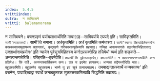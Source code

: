 ```yaml
---
index:  5.4.5
vrittiindex: 
sutra:  न सामिवचने
vritti:  balamanorama 
---
```


न सामिवचने। वचनग्रहणं पर्यायलाभार्थमिति मत्वाऽऽह--सामिपर्याये उपपदे इति। सामिकृतमिति। `सामी'त्यव्ययमर्धे। `सामी'ति समासः। अर्धकृतमिति। अर्धं कृतमिति कर्मधारयः। `सामी'त्यस्य क्रियाविशेषणत्वेन कारकत्वात्समुदायस्य क्तान्तत्वं, कृद्ग्रहणे गतिकारकपूर्वस्यापि ग्रहणात्। नन्विह अनत्यन्तगतेः प्रकृत्यैवाभिहितत्वात् `उक्तार्थानामप्रयोगः' इति न्यायेन पूर्वसूत्रविहितस्य कनोऽप्रसक्तेरिह तन्निषेधो व्यर्थ इति शङ्कते--अनत्यन्तगतेरिति। परिहरति--इदमेवेति। `तथापी'ति पूर्वमध्याहार्यम्। ज्ञापयतीति। न ह्ययमनत्यन्तगताविति कनः प्रतिषेधः। किं तर्हि, अत्यन्तस्वार्थिकस्य कनः। तत्र च इदमेव ज्ञापकम्। अन्यथा तद्वैयर्थ्यादिति भावः। बहुतरकमिति। बहुतरमेव बहुतरकम्। भाष्ये तु इदं सूत्रं प्रत्याख्यातम्। `तमबाद्यन्तात्स्वार्थे कन्वक्तव्यः' इति वचनेन, यावादित्वाद्वा स्वार्थे कनाबहुतरक सुकरतरकमित्यादि सिद्धमिति तदाशयः। 

